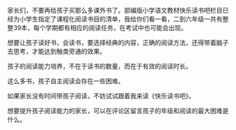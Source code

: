 

家长们，不要再给孩子买那么多课外书了。部编版小学语文教材快乐读书吧栏目已经为小学生指定了课程化阅读书目的清单，我给你们看一看，二到六年级一共有整整39本，每个学期都有相应的阅读任务，在考试中也可能会出现。

想要让孩子读好书，会读书，要选择经典的内容，正确的阅读方法，还得带着脑子去思考，才能达到触类旁通的效果。

孩子的阅读能力培养，不在于读书的数量，而在于有效的阅读时长。

这么多书，孩子自主阅读会存在一些困难。

如果家长没有时间带孩子阅读，不妨试试跟着我来读《快乐读书吧》。

想要提升孩子阅读能力的家长，可以在评论区留言孩子的年级和阅读的最大困难是什么。
